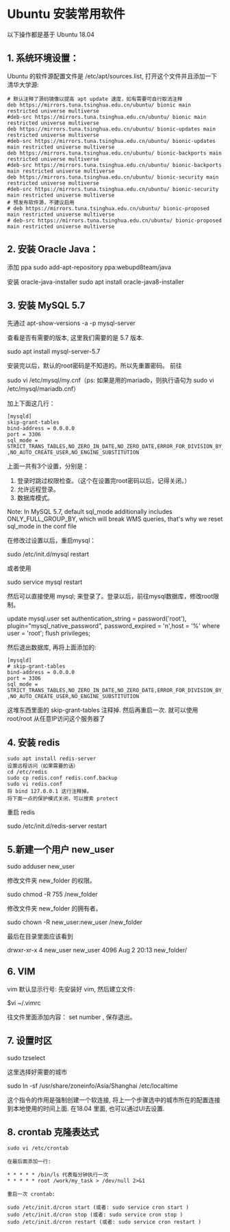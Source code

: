 # Ubuntu 安装常用软件

以下操作都是基于 Ubuntu 18.04 

## 1. 系统环境设置：

Ubuntu 的软件源配置文件是 /etc/apt/sources.list, 打开这个文件并且添加一下清华大学源:
```
# 默认注释了源码镜像以提高 apt update 速度，如有需要可自行取消注释
deb https://mirrors.tuna.tsinghua.edu.cn/ubuntu/ bionic main restricted universe multiverse
#deb-src https://mirrors.tuna.tsinghua.edu.cn/ubuntu/ bionic main restricted universe multiverse
deb https://mirrors.tuna.tsinghua.edu.cn/ubuntu/ bionic-updates main restricted universe multiverse
#deb-src https://mirrors.tuna.tsinghua.edu.cn/ubuntu/ bionic-updates main restricted universe multiverse
deb https://mirrors.tuna.tsinghua.edu.cn/ubuntu/ bionic-backports main restricted universe multiverse
#deb-src https://mirrors.tuna.tsinghua.edu.cn/ubuntu/ bionic-backports main restricted universe multiverse
deb https://mirrors.tuna.tsinghua.edu.cn/ubuntu/ bionic-security main restricted universe multiverse
#deb-src https://mirrors.tuna.tsinghua.edu.cn/ubuntu/ bionic-security main restricted universe multiverse
# 预发布软件源，不建议启用
# deb https://mirrors.tuna.tsinghua.edu.cn/ubuntu/ bionic-proposed main restricted universe multiverse
# deb-src https://mirrors.tuna.tsinghua.edu.cn/ubuntu/ bionic-proposed main restricted universe multiverse
```
## 2. 安装 Oracle Java：
添加 ppa
sudo add-apt-repository ppa:webupd8team/java

安装 oracle-java-installer
sudo apt install oracle-java8-installer

## 3. 安装 MySQL 5.7

先通过 apt-show-versions -a -p mysql-server

查看是否有需要的版本, 这里我们需要的是 5.7 版本.

sudo apt install mysql-server-5.7

安装完以后，默认的root密码是不知道的。所以先重置密码。
前往

sudo vi /etc/mysql/my.cnf（ps: 如果是用的mariadb，则执行语句为 sudo vi /etc/mysql/mariadb.cnf）

加上下面这几行：
```
[mysqld]
skip-grant-tables
bind-address = 0.0.0.0
port = 3306
sql_mode = STRICT_TRANS_TABLES,NO_ZERO_IN_DATE,NO_ZERO_DATE,ERROR_FOR_DIVISION_BY_ZERO ,NO_AUTO_CREATE_USER,NO_ENGINE_SUBSTITUTION
```
上面一共有3个设置，分别是：
1. 登录时跳过权限检查。（这个在设置完root密码以后，记得关闭。）
2. 允许远程登录。
3. 数据库模式。

Note: In MySQL 5.7, default sql_mode additionally includes ONLY_FULL_GROUP_BY, which will break WMS queries, that's why we reset sql_mode in the conf file

在修改过设置以后，重启mysql：

sudo /etc/init.d/mysql restart

或者使用

sudo service mysql restart

然后可以直接使用 mysql; 来登录了。登录以后，前往mysql数据库，修改root限制。

update mysql.user set authentication_string = password('root'), plugin="mysql_native_password", password_expired = 'n',host = '%' where user = 'root';
flush privileges;

然后退出数据库, 再将上面添加的:
```
[mysqld]
# skip-grant-tables
bind-address = 0.0.0.0
port = 3306
sql_mode = STRICT_TRANS_TABLES,NO_ZERO_IN_DATE,NO_ZERO_DATE,ERROR_FOR_DIVISION_BY_ZERO ,NO_AUTO_CREATE_USER,NO_ENGINE_SUBSTITUTION
```
这堆东西里面的 skip-grant-tables 注释掉. 然后再重启一次. 就可以使用 root/root 从任意IP访问这个服务器了

## 4. 安装 redis
```
sudo apt install redis-server
设置远程访问（如果需要的话）
cd /etc/redis
sudo cp redis.conf redis.conf.backup
sudo vi redis.conf
将 bind 127.0.0.1 这行注释掉。
将下面一点的保护模式关闭，可以搜索 protect
```
重启 redis

sudo /etc/init.d/redis-server restart


## 5.新建一个用户 new_user

sudo adduser new_user

修改文件夹 new_folder 的权限。

sudo chmod -R 755 /new_folder

修改文件夹 new_folder 的拥有者。

sudo chown -R new_user:new_user /new_folder

最后在目录里面应该看到

drwxr-xr-x 4 new_user new_user 4096 Aug 2 20:13 new_folder/

 
## 6. VIM

vim 默认显示行号: 先安装好 vim, 然后建立文件:

$vi ~/.vimrc

往文件里面添加内容： set number , 保存退出。


## 7. 设置时区

sudo tzselect

这里选择好需要的城市

sudo ln -sf /usr/share/zoneinfo/Asia/Shanghai /etc/localtime

这个指令的作用是强制创建一个软连接, 将上一个步骤选中的城市所在的配置连接到本地使用的时间上面. 在18.04 里面, 也可以通过UI去设置.

## 8. crontab 克隆表达式
```
sudo vi /etc/crontab

在最后面添加一行:

* * * * * /bin/ls 代表每分钟执行一次
* * * * * root /work/my_task > /dev/null 2>&1

重启一次 crontab:

sudo /etc/init.d/cron start (或者: sudo service cron start )
sudo /etc/init.d/cron stop (或者: sudo service cron stop )
sudo /etc/init.d/cron restart (或者: sudo service cron restart )
```